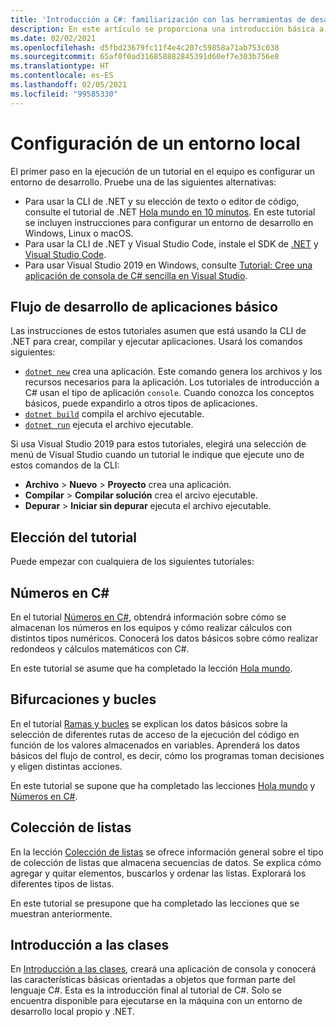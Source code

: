```yaml
---
title: 'Introducción a C#: familiarización con las herramientas de desarrollo'
description: En este artículo se proporciona una introducción básica a las herramientas que usará para desarrollar de C# y .NET en el equipo.
ms.date: 02/02/2021
ms.openlocfilehash: d5fbd23679fc11f4e4c207c59858a71ab753c038
ms.sourcegitcommit: 65af0f0ad316858882845391d60ef7e303b756e8
ms.translationtype: HT
ms.contentlocale: es-ES
ms.lasthandoff: 02/05/2021
ms.locfileid: "99585330"
---
```

# <a name="set-up-your-local-environment"></a>Configuración de un entorno local

El primer paso en la ejecución de un tutorial en el equipo es configurar un entorno de desarrollo. Pruebe una de las siguientes alternativas:

* Para usar la CLI de .NET y su elección de texto o editor de código, consulte el tutorial de .NET [Hola mundo en 10 minutos](https://dotnet.microsoft.com/learn/dotnet/hello-world-tutorial/intro). En este tutorial se incluyen instrucciones para configurar un entorno de desarrollo en Windows, Linux o macOS.
* Para usar la CLI de .NET y Visual Studio Code, instale el SDK de [.NET](https://dotnet.microsoft.com/download) y [Visual Studio Code](https://code.visualstudio.com/).
* Para usar Visual Studio 2019 en Windows, consulte [Tutorial: Cree una aplicación de consola de C# sencilla en Visual Studio](/visualstudio/get-started/csharp/tutorial-console).

## <a name="basic-application-development-flow"></a>Flujo de desarrollo de aplicaciones básico

Las instrucciones de estos tutoriales asumen que está usando la CLI de .NET para crear, compilar y ejecutar aplicaciones. Usará los comandos siguientes:

* [`dotnet new`](../../../core/tools/dotnet-new.md) crea una aplicación. Este comando genera los archivos y los recursos necesarios para la aplicación. Los tutoriales de introducción a C# usan el tipo de aplicación `console`. Cuando conozca los conceptos básicos, puede expandirlo a otros tipos de aplicaciones.
* [`dotnet build`](../../../core/tools/dotnet-build.md) compila el archivo ejecutable.
* [`dotnet run`](../../../core/tools/dotnet-run.md) ejecuta el archivo ejecutable.

Si usa Visual Studio 2019 para estos tutoriales, elegirá una selección de menú de Visual Studio cuando un tutorial le indique que ejecute uno de estos comandos de la CLI:

* **Archivo** > **Nuevo** > **Proyecto** crea una aplicación.
* **Compilar** >  **Compilar solución** crea el arcivo ejecutable.
* **Depurar** > **Iniciar sin depurar** ejecuta el archivo ejecutable.

## <a name="pick-your-tutorial"></a>Elección del tutorial

Puede empezar con cualquiera de los siguientes tutoriales:

## <a name="numbers-in-c"></a>Números en C\#

En el tutorial [Números en C#](numbers-in-csharp-local.md), obtendrá información sobre cómo se almacenan los números en los equipos y cómo realizar cálculos con distintos tipos numéricos. Conocerá los datos básicos sobre cómo realizar redondeos y cálculos matemáticos con C#.

En este tutorial se asume que ha completado la lección [Hola mundo](hello-world.yml).

## <a name="branches-and-loops"></a>Bifurcaciones y bucles

En el tutorial [Ramas y bucles](branches-and-loops-local.md) se explican los datos básicos sobre la selección de diferentes rutas de acceso de la ejecución del código en función de los valores almacenados en variables. Aprenderá los datos básicos del flujo de control, es decir, cómo los programas toman decisiones y eligen distintas acciones.

En este tutorial se supone que ha completado las lecciones [Hola mundo](hello-world.yml) y [Números en C#](numbers-in-csharp-local.md).

## <a name="list-collection"></a>Colección de listas

En la lección [Colección de listas](arrays-and-collections.md) se ofrece información general sobre el tipo de colección de listas que almacena secuencias de datos. Se explica cómo agregar y quitar elementos, buscarlos y ordenar las listas. Explorará los diferentes tipos de listas.

En este tutorial se presupone que ha completado las lecciones que se muestran anteriormente.

## <a name="introduction-to-classes"></a>Introducción a las clases

En [Introducción a las clases](introduction-to-classes.md), creará una aplicación de consola y conocerá las características básicas orientadas a objetos que forman parte del lenguaje C#. Esta es la introducción final al tutorial de C#. Solo se encuentra disponible para ejecutarse en la máquina con un entorno de desarrollo local propio y .NET.
